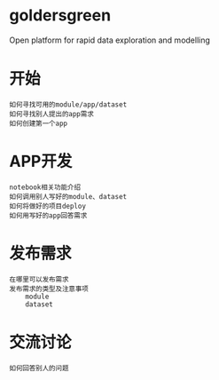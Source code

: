 # goldersgreen
Open platform for rapid data exploration and modelling

# 开始
	如何寻找可用的module/app/dataset
	如何寻找别人提出的app需求
	如何创建第一个app
# APP开发
	notebook相关功能介绍
	如何调用别人写好的module、dataset
	如何将做好的项目deploy
	如何用写好的app回答需求
# 发布需求
	在哪里可以发布需求
	发布需求的类型及注意事项
		module
		dataset
# 交流讨论
	如何回答别人的问题
